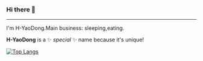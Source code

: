 ### Hi there 👋

---

I'm H-YaoDong.Main business: sleeping,eating.

**H-YaoDong** is a ✨ _special_ ✨ name because it's unique!

[![Top Langs](https://github-readme-stats.vercel.app/api/top-langs/?username=H-YaoDong&layout=compact)](https://github.com/H-YaoDong)

